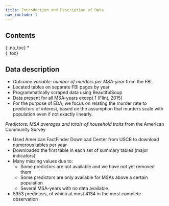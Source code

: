 ```yaml
---
title: Introduction and Description of Data 
nav_include: 1
---
```


## Contents
{:.no_toc}
*  
{: toc}

## Data description
- _Outcome variable: number of murders per MSA-year_ from the FBI. 
- Located tables on separate FBI pages by year
- Programmatically scraped data using BeautifulSoup 
- Data present for all MSA-years except 1 (Flint, 2015)
- For the purpose of EDA, we focus on relating the murder rate to predictors of interest, based on the assumption that murders scale with population even if not exactly linearly.

_Predictors: MSA averages and totals of household traits_ from the American Community Survey
- Used American FactFinder Download Center from USCB to download numerous tables per year
- Downloaded the first table in each set of summary tables (major indicators) 
- Many missing values due to:
  * Some predictors are not available and we have not yet removed them
  * Some predictors are only available for MSAs above a certain population
  * Several MSA-years with no data available
- 5953 predictors, of which at most 4134 in the most complete observation
